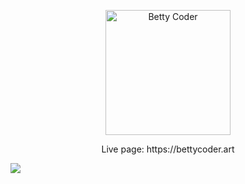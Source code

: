 <p align="center"><img src="https://s9.gifyu.com/images/20.0cbffc70.gif" alt="Betty Coder" width="200"/></p>
<p align="center">Live page: https://bettycoder.art</p>
<img src="https://img.shields.io/endpoint?url=https://www.npmjs.com/package/solc&style?style=flat&logo=appveyor">
